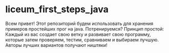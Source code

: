 # liceum_first_steps_java
Всем привет! Этот репозиторий будем использовать для хранения примеров простейших прог на java. Потренируемся?
Принцип простой:
Каждый из вас создает свою ветку и развивает свою программу, которые затем проверяем, тестим, сравниваем и выбираем лучшую. 
Авторы лучших вариантов получают ништяки!
